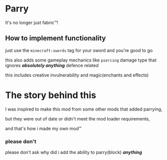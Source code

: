 # Parry
It's no longer just fabric™!

## How to implement functionality
just use the `minecraft:swords` tag for your sword and you're good to go<p> 
this also adds some gameplay mechanics like `piercing` damage type that ignores ***absolutely anything*** defence related<p>
this includes creative invulnerability and magic(enchants and effects)
# The story behind this

I was inspired to make this mod from some other mods that added parrying,<p>
but they were out of date or didn't meet the mod loader requirements,<p> 
and that's how i made my own mod™

### please don't
please don't ask why did i add the ability to parry(block) ***anything***

